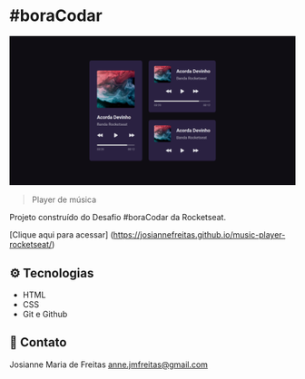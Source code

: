 # #boraCodar

![preview](./.github/preview.png)

> Player de música

Projeto construído do Desafio #boraCodar da Rocketseat.

[Clique aqui para acessar] (https://josiannefreitas.github.io/music-player-rocketseat/)

## ⚙ Tecnologias

- HTML
- CSS
- Git e Github

## 📧 Contato

Josianne Maria de Freitas
anne.jmfreitas@gmail.com